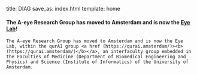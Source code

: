 title: DIAG
save_as:  index.html
template: home

<div class="alert alert-warning text-dark" role="alert">
    <h4 class="alert-heading text-dark">
        The A-eye Research Group has moved to Amsterdam and is now the <a href (https://qurai.amsterdam/lab/eye-lab/)><b>Eye Lab</b></a>!
    </h4>
    
    The A-eye Research Group has moved to Amsterdam and is now the Eye Lab, within the qurAI group <a href (https://qurai.amsterdam/)><b>(https://qurai.amsterdam/)</b></a>, an interfaculty group embedded in the Faculties of Medicine (Department of Biomedical Engineering and Physics) and Science (Institute of Informatics) of the University of Amsterdam.
</div>

